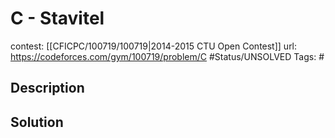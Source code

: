 # C - Stavitel

contest: [[CFICPC/100719/100719|2014-2015 CTU Open Contest]]
url: https://codeforces.com/gym/100719/problem/C
#Status/UNSOLVED
Tags: #

## Description

## Solution

